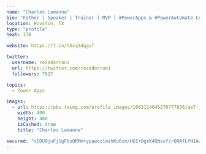 ```yaml
---
name: "Charles Lamanna"
bio: "Father | Speaker | Trainer | MVP | #PowerApps & #PowerAutomate Community Super User | YouTuber Right-pointing triangle http://youtube.com/c/rezadorrani | Learn - Share - Clockwise rightwards and leftwards open circle arrows"
location: Houston, TX
type: "profile"
heat: 178

website: https://t.co/tAcqSdqguf

twitter:
  username: rezadorrani
  url: https://twitter.com/rezadorrani
  followers: 7927

topics:
  - Power Apps

images:
  - url: https://pbs.twimg.com/profile_images/1063114045270777856/qeT-jpWr_400x400.jpg
    width: 400
    height: 400
    isCached: true
    title: "Charles Lamanna"

secured: "x5DU9juFj1gFbsQRMm+ypawoz1mshKu6cm/HGI+OgsK4QNvxY/rQ0AfLfHIAwXR1sck9yTv+z06Ow/nuvCcWQqrDtsysLZVtSUMY+ulPwuzmfnL9ufglqyP/9SKVJi4O2S9B4mJiT+igmBOlR1kNjp1Jp0ltLkAMcu1dmbvpDhNILc7Y2GUckLIJwbbMart4TQAcKdvlCFbCzay2gohJHmkiGBPcInlKTQALhWquDY/ROHEYYmgJui3mQphOuSEFW1LFiQlQ1F5gMEUZnxi9zr8qmV0ok6n9mgLGoXKoEL3fLoD/OmQFmCm7TjW/cz06RuZkQNoZYMW8ysow0I3rdCsHbxJCoIECRMp2jKSfiBfBOlV0czGVDIdiKK+yfn72Is2o6gYIwIJ7ioq568ycmjyB96JCG0YipfmvLZ6yw/g=;jHwUeIJnzl+NaCYB1OlH+Q=="
---
```


